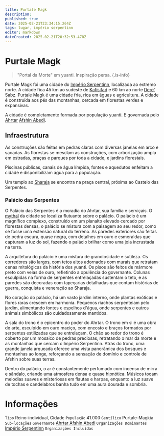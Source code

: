 ```yaml
---
title: Purtale Magk
description: 
published: true
date: 2025-02-21T23:34:15.264Z
tags: lugar, império serpentinn
editor: markdown
dateCreated: 2025-02-21T20:32:53.470Z
---
```


# Purtale Magk

> "Portal da Morte" em yuanti.
> Inspiração persa.
{.is-info}

Purtale Magk foi uma cidade do [Império Serpentinn](/faccoes/nacoes/imperio-serpentinn), localizada ao extremo norte. A cidade fica 45 km ao sudeste de [Kafisifad](/lugares/plano-material/drafeon/sudeste-de-drafeon/kafisifad) e 60 km ao norte [Dere' Sabz](/lugares/plano-material/drafeon/sudeste-de-drafeon/dere-sabz). Purtale Magk é uma cidade fria, rica em águas e agricultura. A cidade é construída aos pés das montanhas, cercada em florestas verdes e expansivas.

A cidade é completamente formada por população yuanti. E governada pelo [Ahrtar](/rankings-e-titulos/imperio-serpentinn/ahrtar) [Afshin Abedi](/individuos/ahrtar-afshin-abedi).

## Infraestrutura

As construções são feitas em pedras claras com diversas janelas em arco e sacadas. As florestas se mesclam as construções, com arborização ampla em estradas, praças e parques por toda a cidade, e jardins florestais.

Piscinas públicas, canais de água límpida, fontes e aquedutos enfeitam a cidade e disponibilizam água para a população.

Um templo ao [Sharaja](/rankings-e-titulos/imperio-serpentinn/sharaja) se encontra na praça central, próxima ao Castelo das Serpentes.

### Palácio das Serpentes

O Palácio das Serpentes é a moradia do Ahrtar, sua família e serviçais. O [mythal](/itens/mythal) da cidade se localiza flutuante sobre o palácio.  O palácio é um magnífico complexo, construído em um planalto elevado cercado por florestas densas, o palácio se mistura com a paisagem ao seu redor, como se fosse uma extensão natural do terreno. As paredes exteriores são feitas de pedra escura, quase negra, com detalhes em ouro e esmeraldas que capturam a luz do sol, fazendo o palácio brilhar como uma joia incrustada na terra.

A arquitetura do palácio é uma mistura de grandiosidade e sutileza. Os corredores são largos, com tetos altos adornados com murais que retratam cenas mitológicas da história dos yuanti. Os pisos são feitos de mármore preto com veias de ouro, refletindo a opulência do governante. Colunas esculpidas na forma de serpentes entrelaçadas sustentam o teto, e as paredes são decoradas com tapeçarias detalhadas que contam histórias de guerra, conquista e veneração ao Sharaja.

No coração do palácio, há um vasto jardim interno, onde plantas exóticas e flores raras crescem em harmonia. Pequenos riachos serpenteiam pelo jardim, alimentando fontes e espelhos d'água, onde serpentes e outros animais simbólicos são cuidadosamente mantidos.

A sala do trono é o epicentro do poder do Ahrtar. O trono em si é uma obra de arte, esculpido em ouro maciço, com encosto e braços formados por serpentes estilizadas que se entrelaçam. O chão ao redor do trono é coberto por um mosaico de pedras preciosas, retratando o mar da morte e as montanhas que cercam o Império Serpentinn. Atrás do trono, uma grande janela arqueada oferece uma vista panorâmica dos bosques e montanhas ao longe, reforçando a sensação de domínio e controle de Afshin sobre suas terras.

Dentro do palácio, o ar é constantemente perfumado com incenso de mirra e sândalo, criando uma atmosfera densa e quase hipnótica. Músicos tocam melodias suaves e misteriosas em flautas e harpas, enquanto a luz suave de tochas e candelabros banha tudo em uma aura dourada e sombria.

# Informações
`Tipo` Reino-individual, Cidade
`População` 41.000
`Gentílico` Purtale-Magkia 
`Sub-locações` 
`Governante` [Ahrtar Afshin Abedi](/individuos/yrcri-magnus)
`Organizações Dominantes` [Império Serpentinn](/faccoes/nacoes/imperio-serpentinn)
`Organizações Incluídas`